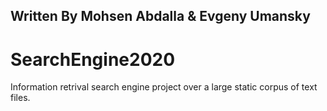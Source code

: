 Written By Mohsen Abdalla & Evgeny Umansky
---------------------------------------------

# SearchEngine2020
Information retrival search engine project over a large static corpus of text files.
